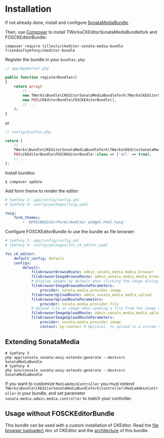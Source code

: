 # Installation

If not already done, install and configure [SonataMediaBundle](http://sonata-project.org/bundles/media/master/doc/index.html).

Then, use [Composer](https://getcomposer.org/) to install TWorksCKEditorSonataMediaBundlefork and FOSCKEditorBundle:

    composer require tilleuls/ckeditor-sonata-media-bundle friendsofsymfony/ckeditor-bundle

Register the bundle in your `bundles.php`:

```php
// app/AppKernel.php

public function registerBundles()
{
    return array(
        // ...
        new TWorks\Bundle\CKEditorSonataMediaBundlefork\TWorksCKEditorSonataMediaBundlefork(),
        new FOS\CKEditorBundle\FOSCKEditorBundle(),
        // ...
    );
}
```
or 

```php
// config/bundles.php

return [
    // ...
    TWorks\Bundle\CKEditorSonataMediaBundlefork\TWorksCKEditorSonataMediaBundlefork::class => ['all' => true],
    FOS\CKEditorBundle\FOSCKEditorBundle::class => ['all' => true],
    // ...
];
```

Install bundles:

```
$ composer update
```

Add form theme to render the editor:

```yaml
# Symfony 3: app/config/config.yml   
# Symfony 4: config/packages/twig.yaml

twig:
    form_themes:
        - '@FOSCKEditor/Form/ckeditor_widget.html.twig'
```

Configure FOSCKEditorBundle to use the bundle as file browser:

```yaml
# Symfony 3: app/config/config.yml
# Symfony 4: config/packages/fos_ck_editor.yaml

fos_ck_editor:
    default_config: default
    configs:
        default:
            filebrowserBrowseRoute: admin_sonata_media_media_browser
            filebrowserImageBrowseRoute: admin_sonata_media_media_browser
            # Display images by default when clicking the image dialog browse button
            filebrowserImageBrowseRouteParameters:
                provider: sonata.media.provider.image
            filebrowserUploadRoute: admin_sonata_media_media_upload
            filebrowserUploadRouteParameters:
                provider: sonata.media.provider.file
            # Upload file as image when sending a file from the image dialog
            filebrowserImageUploadRoute: admin_sonata_media_media_upload
            filebrowserImageUploadRouteParameters:
                provider: sonata.media.provider.image
                context: my-context # Optional, to upload in a custom context
```

## Extending SonataMedia

```
# Symfony 3
php app/console sonata:easy-extends:generate --dest=src SonataMediaBundle
# Symfony 4
php bin/console sonata:easy-extends:generate --dest=src SonataMediaBundle
```

If you want to customize `MediaAdminController` you must extend `TWorks\Bundle\CKEditorSonataMediaBundlefork\Controller\MediaAdminController` in your bundle, and set parameter `sonata.media.admin.media.controller` to match your controller.

## Usage without FOSCKEditorBundle

This bundle can be used with a custom installation of CKEditor.
Read the [file browser (uploader)](http://docs.cksource.com/CKEditor_3.x/Developers_Guide/File_Browser_(Uploader)) doc of CKEditor and the [architecture](architecture.md) of this bundle.
